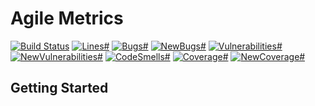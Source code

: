 # Agile Metrics

[![Build Status](https://travis-ci.org/DaGrisa/agile-metrics.svg?branch=master)](https://travis-ci.org/DaGrisa/agile-metrics)
[![Lines#](https://sonarcloud.io/api/badges/measure?key=at.grisa.agile-metrics%3Aagile-metrics&metric=lines#.svg)](https://sonarcloud.io/dashboard/index/at.grisa.agile-metrics%3Aagile-metrics)
[![Bugs#](https://sonarcloud.io/api/badges/measure?key=at.grisa.agile-metrics%3Aagile-metrics&metric=bugs#.svg)](https://sonarcloud.io/dashboard/index/at.grisa.agile-metrics%3Aagile-metrics)
[![NewBugs#](https://sonarcloud.io/api/badges/measure?key=at.grisa.agile-metrics%3Aagile-metrics&metric=new_bugs#.svg)](https://sonarcloud.io/dashboard/index/at.grisa.agile-metrics%3Aagile-metrics)
[![Vulnerabilities#](https://sonarcloud.io/api/badges/measure?key=at.grisa.agile-metrics%3Aagile-metrics&metric=vulnerabilities#.svg)](https://sonarcloud.io/dashboard/index/at.grisa.agile-metrics%3Aagile-metrics)
[![NewVulnerabilities#](https://sonarcloud.io/api/badges/measure?key=at.grisa.agile-metrics%3Aagile-metrics&metric=new_vulnerabilities#.svg)](https://sonarcloud.io/dashboard/index/at.grisa.agile-metrics%3Aagile-metrics)
[![CodeSmells#](https://sonarcloud.io/api/badges/measure?key=at.grisa.agile-metrics%3Aagile-metrics&metric=code_smells#.svg)](https://sonarcloud.io/dashboard/index/at.grisa.agile-metrics%3Aagile-metrics)
[![Coverage#](https://sonarcloud.io/api/badges/measure?key=at.grisa.agile-metrics%3Aagile-metrics&metric=coverage#.svg)](https://sonarcloud.io/dashboard/index/at.grisa.agile-metrics%3Aagile-metrics)
[![NewCoverage#](https://sonarcloud.io/api/badges/measure?key=at.grisa.agile-metrics%3Aagile-metrics&metric=new_coverage#.svg)](https://sonarcloud.io/dashboard/index/at.grisa.agile-metrics%3Aagile-metrics)

## Getting Started
